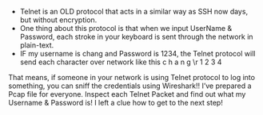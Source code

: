 * Telnet is an OLD protocol that acts in a similar way as SSH now days, but without encryption.
* One thing about this protocol is that when we input UserName & Password, each stroke in your keyboard is sent through the network in plain-text.
* IF my username is chang and Password is 1234, the Telnet protocol will send each character over network like this
c
h
a
n
g
\r
1
2
3
4

That means, if someone in your network is using Telnet protocol to log into something, you can sniff the credentials using Wireshark!!
I’ve prepared a Pcap file for everyone.
Inspect each Telnet Packet and find out what my Username & Password is!
I left a clue how to get to the next step!
